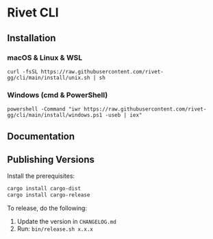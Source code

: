 # Rivet CLI

## Installation

### macOS & Linux & WSL

```
curl -fsSL https://raw.githubusercontent.com/rivet-gg/cli/main/install/unix.sh | sh
```

### Windows (cmd & PowerShell)

```
powershell -Command "iwr https://raw.githubusercontent.com/rivet-gg/cli/main/install/windows.ps1 -useb | iex"
```

## Documentation


## Publishing Versions

Install the prerequisites:

```bash
cargo install cargo-dist
cargo install cargo-release
```

To release, do the following:

1. Update the version in `CHANGELOG.md`
2. Run: `bin/release.sh x.x.x`

